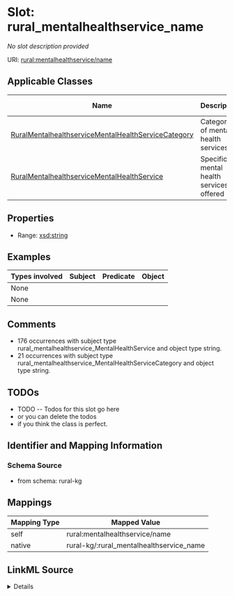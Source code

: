 

# Slot: rural_mentalhealthservice_name


_No slot description provided_





URI: [rural:mentalhealthservice/name](http://sail.ua.edu/ruralkg/mentalhealthservice/name)



<!-- no inheritance hierarchy -->





## Applicable Classes

| Name | Description | Modifies Slot |
| --- | --- | --- |
| [RuralMentalhealthserviceMentalHealthServiceCategory](../classes/RuralMentalhealthserviceMentalHealthServiceCategory.md) | Categories of mental health services |  no  |
| [RuralMentalhealthserviceMentalHealthService](../classes/RuralMentalhealthserviceMentalHealthService.md) | Specific mental health services offered |  no  |







## Properties

* Range: [xsd:string](http://www.w3.org/2001/XMLSchema#string)






## Examples

| Types involved | Subject | Predicate | Object |
| --- | --- | --- | --- |
| None |  |  |  |
| None |  |  |  |


## Comments

* 176 occurrences with subject type rural_mentalhealthservice_MentalHealthService and object type string.
* 21 occurrences with subject type rural_mentalhealthservice_MentalHealthServiceCategory and object type string.

## TODOs

* TODO -- Todos for this slot go here
* or you can delete the todos
* if you think the class is perfect.

## Identifier and Mapping Information







### Schema Source


* from schema: rural-kg




## Mappings

| Mapping Type | Mapped Value |
| ---  | ---  |
| self | rural:mentalhealthservice/name |
| native | rural-kg/:rural_mentalhealthservice_name |




## LinkML Source

<details>
```yaml
name: rural_mentalhealthservice_name
description: No slot description provided
todos:
- TODO -- Todos for this slot go here
- or you can delete the todos
- if you think the class is perfect.
comments:
- 176 occurrences with subject type rural_mentalhealthservice_MentalHealthService
  and object type string.
- 21 occurrences with subject type rural_mentalhealthservice_MentalHealthServiceCategory
  and object type string.
examples:
- value: rural:mentalhealthservice/MHS_HIVT rural:mentalhealthservice/name HIV testing
- value: rural:mentalhealthservice/MHSC_FOP rural:mentalhealthservice/name Facility
    Operation (e.g., Private, Public)
from_schema: rural-kg
rank: 1000
slot_uri: rural:mentalhealthservice/name
alias: rural_mentalhealthservice_name
domain_of:
- rural_mentalhealthservice_MentalHealthService
- rural_mentalhealthservice_MentalHealthServiceCategory
range: string

```
</details>